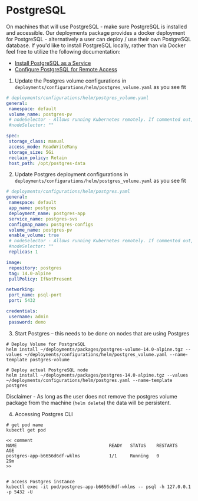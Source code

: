 # PostgreSQL
On machines that will use PostgreSQL - make sure PostgreSQL is installed and accessible. Our deployments package 
provides a docker deployment for PostgreSQL - alternatively a user can deploy / use their own PostgreSQL database. If 
you'd like to install PostgreSQL locally, rather than via Docker feel free to utilize the following documentation: 
* [Install PostgreSQL as a Service](https://www.postgresql.org/download/)
* [Configure PostgreSQL for Remote Access](https://www.linode.com/docs/guides/configure-postgresql/)

1. Update the Postgres volume configurations in `deployments/configurations/helm/postgres_volume.yaml` as you see fit 
```yaml
# deployments/configurations/helm/postgres_volume.yaml 
general:
 namespace: default
 volume_name: postgres-pv
 # nodeSelector - Allows running Kubernetes remotely. If commented out, code will ignore it
 #nodeSelector: ""

spec:
 storage_class: manual
 access_mode: ReadWriteMany
 storage_size: 5Gi
 reclaim_policy: Retain
 host_path: /opt/postgres-data
```

2. Update Postgres deployment configurations in `deployments/configurations/helm/postgres_volume.yaml` as you see fit
```yaml
# deployments/configurations/helm/postgres.yaml 
general:
 namespace: default
 app_name: postgres
 deployment_name: postgres-app
 service_name: postgres-svs
 configmap_name: postgres-configs
 volume_name: postgres-pv
 enable_volume: true
 # nodeSelector - Allows running Kubernetes remotely. If commented out, code will ignore it
 #nodeSelector: ""
 replicas: 1

image:
 repository: postgres
 tag: 14.0-alpine
 pullPolicy: IfNotPresent

networking:
 port_name: psql-port
 port: 5432

credentials:
 username: admin
 password: demo
```

3. Start Postgres  – this needs to be done on nodes that are using Postgres 
```shell
# Deploy Volume for PostgreSQL  
helm install ~/deployments/packages/postgres-volume-14.0-alpine.tgz --values ~/deployments/configurations/helm/postgres_volume.yaml --name-template postgres-volume 

# Deploy actual PostgreSQL node 
helm install ~/deployments/packages/postgres-14.0-alpine.tgz --values ~/deployments/configurations/helm/postgres.yaml --name-template postgres
```
Disclaimer - As long as the user does not remove the postgres volume package from the machine (`helm delete`) the data
will be persistent. 

4. Accessing Postgres CLI  
```shell
# get pod name 
kubectl get pod

<< comment 
NAME                                   READY   STATUS    RESTARTS   AGE
postgres-app-b6656d6df-wklms           1/1     Running   0          29m
>>


# access Postgres instance 
kubectl exec -it pod/postgres-app-b6656d6df-wklms -- psql -h 127.0.0.1 -p 5432 -U
```
